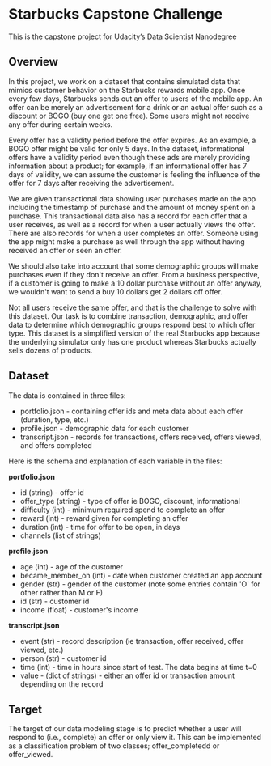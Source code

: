 Starbucks Capstone Challenge
=============================================================

This is the capstone project for Udacity’s Data Scientist Nanodegree

## Overview

In this project, we work on a dataset that contains simulated data that mimics customer behavior on the Starbucks rewards mobile app. Once every few days, Starbucks sends out an offer to users of the mobile app. An offer can be merely an advertisement for a drink or an actual offer such as a discount or BOGO (buy one get one free). Some users might not receive any offer during certain weeks. 

Every offer has a validity period before the offer expires. As an example, a BOGO offer might be valid for only 5 days. In the dataset, informational offers have a validity period even though these ads are merely providing information about a product; for example, if an informational offer has 7 days of validity, we can assume the customer is feeling the influence of the offer for 7 days after receiving the advertisement.

We are given transactional data showing user purchases made on the app including the timestamp of purchase and the amount of money spent on a purchase. This transactional data also has a record for each offer that a user receives, as well as a record for when a user actually views the offer. There are also records for when a user completes an offer. Someone using the app might make a purchase as well through the app without having received an offer or seen an offer.

We should also take into account that some demographic groups will make purchases even if they don't receive an offer. From a business perspective, if a customer is going to make a 10 dollar purchase without an offer anyway, we wouldn't want to send a buy 10 dollars get 2 dollars off offer.

Not all users receive the same offer, and that is the challenge to solve with this dataset. Our task is to combine transaction, demographic, and offer data to determine which demographic groups respond best to which offer type. This dataset is a simplified version of the real Starbucks app because the underlying simulator only has one product whereas Starbucks actually sells dozens of products.

## Dataset

The data is contained in three files:

* portfolio.json - containing offer ids and meta data about each offer (duration, type, etc.)
* profile.json - demographic data for each customer
* transcript.json - records for transactions, offers received, offers viewed, and offers completed

Here is the schema and explanation of each variable in the files:

**portfolio.json**
* id (string) - offer id
* offer_type (string) - type of offer ie BOGO, discount, informational
* difficulty (int) - minimum required spend to complete an offer
* reward (int) - reward given for completing an offer
* duration (int) - time for offer to be open, in days
* channels (list of strings)

**profile.json**
* age (int) - age of the customer 
* became_member_on (int) - date when customer created an app account
* gender (str) - gender of the customer (note some entries contain 'O' for other rather than M or F)
* id (str) - customer id
* income (float) - customer's income

**transcript.json**
* event (str) - record description (ie transaction, offer received, offer viewed, etc.)
* person (str) - customer id
* time (int) - time in hours since start of test. The data begins at time t=0
* value - (dict of strings) - either an offer id or transaction amount depending on the record

## Target
The target of our data modeling stage is to predict whether a user will respond to (i.e., complete) an offer or only view it. This can be implemented as a classification problem of two classes; offer_completedd or offer_viewed.


